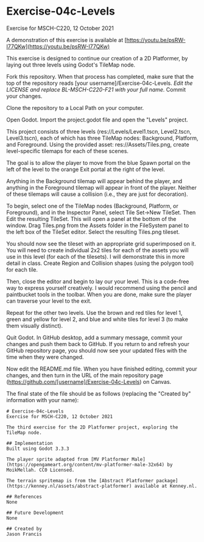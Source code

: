 # Exercise-04c-Levels
Exercise for MSCH-C220, 12 October 2021

A demonstration of this exercise is available at [https://youtu.be/psRW-I77QKw](https://youtu.be/psRW-I77QKw)

This exercise is designed to continue our creation of a 2D Platformer, by laying out three levels using Godot's TileMap node.

Fork this repository. When that process has completed, make sure that the top of the repository reads [your username]/Exercise-04c-Levels. *Edit the LICENSE and replace BL-MSCH-C220-F21 with your full name.* Commit your changes.

Clone the repository to a Local Path on your computer.

Open Godot. Import the project.godot file and open the "Levels" project.

This project consists of three levels (res://Levels/Level1.tscn, Level2.tscn, Level3.tscn), each of which has three TileMap nodes: Background, Platform, and Foreground. Using the provided asset: res://Assets/Tiles.png, create level-specific tilemaps for each of these scenes.

The goal is to allow the player to move from the blue Spawn portal on the left of the level to the orange Exit portal at the right of the level.

Anything in the Background tilemap will appear behind the player, and anything in the Foreground tilemap will appear in front of the player. Neither of these tilemaps will cause a collision (i.e., they are just for decoration).

To begin, select one of the TileMap nodes (Background, Platform, or Foreground), and in the Inspector Panel, select Tile Set->New TileSet. Then Edit the resulting TileSet. This will open a panel at the bottom of the window. Drag Tiles.png from the Assets folder in the FileSystem panel to the left box of the TileSet editor. Select the resulting Tiles.png tileset.

You should now see the tileset with an appropriate grid superimposed on it. You will need to create individual 2x2 tiles for each of the assets you will use in this level (for each of the tilesets). I will demonstrate this in more detail in class. Create Region and Collision shapes (using the polygon tool) for each tile.

Then, close the editor and begin to lay our your level. This is a code-free way to express yourself creatively. I would recommend using the pencil and paintbucket tools in the toolbar. When you are done, make sure the player can traverse your level to the exit.

Repeat for the other two levels. Use the brown and red tiles for level 1, green and yellow for level 2, and blue and white tiles for level 3 (to make them visually distinct).

Quit Godot. In GitHub desktop, add a summary message, commit your changes and push them back to GitHub. If you return to and refresh your GitHub repository page, you should now see your updated files with the time when they were changed.

Now edit the README.md file. When you have finished editing, commit your changes, and then turn in the URL of the main repository page (https://github.com/[username]/Exercise-04c-Levels) on Canvas.

The final state of the file should be as follows (replacing the "Created by" information with your name):
```
# Exercise-04c-Levels
Exercise for MSCH-C220, 12 October 2021

The third exercise for the 2D Platformer project, exploring the TileMap node.

## Implementation
Built using Godot 3.3.3

The player sprite adapted from [MV Platformer Male](https://opengameart.org/content/mv-platformer-male-32x64) by MoikMellah. CC0 Licensed.

The terrain spritemap is from the [Abstract Platformer package](https://kenney.nl/assets/abstract-platformer) available at Kenney.nl.

## References
None

## Future Development
None

## Created by 
Jason Francis
```
